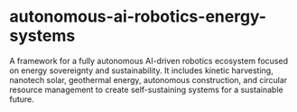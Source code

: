 # autonomous-ai-robotics-energy-systems
A framework for a fully autonomous AI-driven robotics ecosystem focused on energy sovereignty and sustainability. It includes kinetic harvesting, nanotech solar, geothermal energy, autonomous construction, and circular resource management to create self-sustaining systems for a sustainable future.
